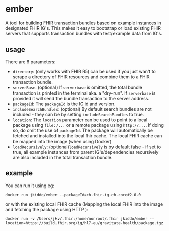 # ember
A tool for building FHIR transaction bundles based on example instances in designated FHIR IG's. This makes it easy to bootstrap or load existing FHIR servers that supports transaction bundles with test/example data from IG's.

## usage
There are 6 parameters: 

- ```directory```: (only works with FHIR R5) can be used if you just wan't to  scrape a directory of FHIR resources and combine them to a FHIR transaction bundle.
- ```serverBase```: (optional) If ```serverbase``` is omitted, the total bundle transaction is printed in the terminal aka. a "dry-run". If ```serverbase``` is provided it will send the bundle transaction to the server address.
- ```packageId```: The ```packageId``` is the IG id and version.
- ```includeSearchBundles```: (optional) By default search bundles are not included - they can be by setting ```includeSearchBundles``` to true.
- ```location```: The ```location``` parameter can be used to point to a local package using ```file:/...``` or a remote package using ```http://...```. If doing so, do omit the use of ```packageId```. The package will automatically be fetched and installed into the local fhir cache. The local FHIR cache can be mapped into the image (when using Docker) 
- ```loadRecursively```: (optional)```loadRecursively``` is by default false - if set to true, all example instances from parent IG's/dependencies recursively are also included in the total transaction bundle.


## example
You can run it using eg:
```
docker run jkiddo/ember --packageId=ch.fhir.ig.ch-core#2.0.0
```
or with the existing local FHIR cache (Mapping the local FHIR into the image and fetching the package using HTTP ):
```
docker run -v /Users/jkv/.fhir:/home/nonroot/.fhir jkiddo/ember --location=https://build.fhir.org/ig/hl7-eu/gravitate-health/package.tgz
```
